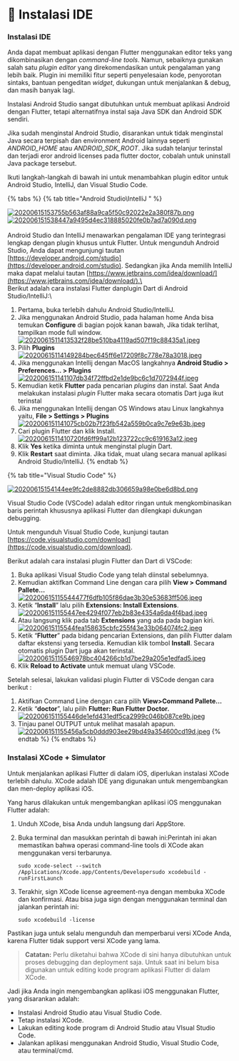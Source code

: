 # 📖 Instalasi IDE

### Instalasi IDE

Anda dapat membuat aplikasi dengan Flutter menggunakan editor teks yang dikombinasikan dengan _command-line tools_. Namun, sebaiknya gunakan salah satu _plugin editor_ yang direkomendasikan untuk pengalaman yang lebih baik. Plugin ini memiliki fitur seperti penyelesaian kode, penyorotan sintaks, bantuan pengeditan _widget_, dukungan untuk menjalankan & debug, dan masih banyak lagi.

Instalasi Android Studio sangat dibutuhkan untuk membuat aplikasi Android dengan Flutter, tetapi alternatifnya instal saja Java SDK dan Android SDK sendiri.

Jika sudah menginstal Android Studio, disarankan untuk tidak menginstal Java secara terpisah dan environment Android lainnya seperti _ANDROID\_HOME_ atau _ANDROID\_SDK\_ROOT_. Jika sudah telanjur terinstal dan terjadi eror android licenses pada flutter doctor, cobalah untuk uninstall Java package tersebut.

Ikuti langkah-langkah di bawah ini untuk menambahkan plugin editor untuk Android Studio, IntelliJ, dan Visual Studio Code.

{% tabs %}
{% tab title="Android Studio\IntelliJ " %}


[![20200615153755b563af88a9ca5f50c92022e2a380f87b.png](https://d17ivq9b7rppb3.cloudfront.net/original/academy/20200615153755b563af88a9ca5f50c92022e2a380f87b.png)](https://www.dicoding.com/academies/159/tutorials/6451?from=6446#)[![202006151538447a9495d4ec318885020fe0b7ad7a090d.png](https://d17ivq9b7rppb3.cloudfront.net/original/academy/202006151538447a9495d4ec318885020fe0b7ad7a090d.png)](https://www.dicoding.com/academies/159/tutorials/6451?from=6446#)\
\
Android Studio dan IntelliJ menawarkan pengalaman IDE yang terintegrasi lengkap dengan plugin khusus untuk Flutter. Untuk mengunduh Android Studio, Anda dapat mengunjungi tautan [https://developer.android.com/studio](https://developer.android.com/studio). Sedangkan jika Anda memilih IntelliJ maka dapat melalui tautan [https://www.jetbrains.com/idea/download/](https://www.jetbrains.com/idea/download/).\
\
Berikut adalah cara instalasi Flutter danplugin Dart di Android Studio/IntelliJ:\


1. Pertama, buka terlebih dahulu Android Studio/IntelliJ.
2. Jika menggunakan Android Studio, pada halaman home Anda bisa temukan **Configure** di bagian pojok kanan bawah, Jika tidak terlihat, tampilkan mode full window.\
   [![2020061511413532f28be510ba4119ad507f19c88435a1.jpeg](https://d17ivq9b7rppb3.cloudfront.net/original/academy/2020061511413532f28be510ba4119ad507f19c88435a1.jpeg)](https://www.dicoding.com/academies/159/tutorials/6451?from=6446#)
3. &#x20;Pilih **Plugins**\
   [![20200615114149284bec645ff6e17209f8c778e78a3018.jpeg](https://d17ivq9b7rppb3.cloudfront.net/original/academy/20200615114149284bec645ff6e17209f8c778e78a3018.jpeg)](https://www.dicoding.com/academies/159/tutorials/6451?from=6446#)&#x20;
4. Jika menggunakan Intellij dengan MacOS langkahnya **Android Studio > Preferences… > Plugins**\
   [![202006151141107db34f72ffbd2e1de9bc6c1d7072944f.jpeg](https://d17ivq9b7rppb3.cloudfront.net/original/academy/202006151141107db34f72ffbd2e1de9bc6c1d7072944f.jpeg)](https://www.dicoding.com/academies/159/tutorials/6451?from=6446#)
5. Kemudian ketik **Flutter** pada pencarian _plugins_ dan instal. Saat Anda melakukan instalasi _plugin_ Flutter maka secara otomatis Dart juga ikut terinstal
6. Jika menggunakan Intellij dengan OS Windows atau Linux langkahnya yaitu, **File > Settings > Plugins**\
   [![202006151141075cb02b7f23fb542a559b0ca9c7e9e63b.jpeg](https://d17ivq9b7rppb3.cloudfront.net/original/academy/202006151141075cb02b7f23fb542a559b0ca9c7e9e63b.jpeg)](https://www.dicoding.com/academies/159/tutorials/6451?from=6446#)
7. Cari plugin Flutter dan klik Install.\
   [![2020061511410720fd6ff99a12b123722cc9c619163a12.jpeg](https://d17ivq9b7rppb3.cloudfront.net/original/academy/2020061511410720fd6ff99a12b123722cc9c619163a12.jpeg)](https://www.dicoding.com/academies/159/tutorials/6451?from=6446#)
8. Klik **Yes** ketika diminta untuk menginstal plugin Dart.
9. Klik **Restart** saat diminta. Jika tidak, muat ulang secara manual aplikasi Android Studio/IntelliJ.
{% endtab %}

{% tab title="Visual Studio Code" %}


[![20200615154144ee9fc2de8882db306659a98e0be6d8bd.png](https://d17ivq9b7rppb3.cloudfront.net/original/academy/20200615154144ee9fc2de8882db306659a98e0be6d8bd.png)](https://www.dicoding.com/academies/159/tutorials/6451?from=6446#)

Visual Studio Code (VSCode) adalah editor ringan untuk mengkombinasikan baris perintah khususnya aplikasi Flutter dan dilengkapi dukungan debugging.&#x20;

Untuk mengunduh Visual Studio Code, kunjungi tautan [https://code.visualstudio.com/download](https://code.visualstudio.com/download).

Berikut adalah cara instalasi plugin Flutter dan Dart di VSCode:

1. Buka aplikasi Visual Studio Code yang telah diinstal sebelumnya.
2. Kemudian aktifkan Command Line dengan cara pilih **View > Command Pallete…**\
   [![20200615115544477f6dfb105f86dae3b30e53683ff506.jpeg](https://d17ivq9b7rppb3.cloudfront.net/original/academy/20200615115544477f6dfb105f86dae3b30e53683ff506.jpeg)](https://www.dicoding.com/academies/159/tutorials/6451?from=6446#)
3. Ketik “**Install**” lalu pilih **Extensions: Install Extensions**.\
   [![202006151155447ee4294f077eb2b83e4354a6da4f4bad.jpeg](https://d17ivq9b7rppb3.cloudfront.net/original/academy/202006151155447ee4294f077eb2b83e4354a6da4f4bad.jpeg)](https://www.dicoding.com/academies/159/tutorials/6451?from=6446#)
4. Atau langsung klik pada tab **Extensions** yang ada pada bagian kiri.\
   [![20200615115544fea158635cbfc255f43e33b064074fc2.jpeg](https://d17ivq9b7rppb3.cloudfront.net/original/academy/20200615115544fea158635cbfc255f43e33b064074fc2.jpeg)](https://www.dicoding.com/academies/159/tutorials/6451?from=6446#)
5. Ketik “**Flutter**” pada bidang pencarian Extensions, dan pilih Flutter dalam daftar ekstensi yang tersedia. Kemudian klik tombol **Install**. Secara otomatis plugin Dart juga akan terinstal.\
   [![20200615115546978bc404266cb1d7be29a205e1edfad5.jpeg](https://d17ivq9b7rppb3.cloudfront.net/original/academy/20200615115546978bc404266cb1d7be29a205e1edfad5.jpeg)](https://www.dicoding.com/academies/159/tutorials/6451?from=6446#)
6. Klik **Reload to Activate** untuk memuat ulang VSCode.

Setelah selesai, lakukan validasi plugin Flutter di VSCode dengan cara berikut :

1. Aktifkan Command Line dengan cara pilih **View>Command Pallete…**
2. Ketik “**doctor**”, lalu pilih **Flutter: Run Flutter Doctor.**\
   [![202006151155446de1efd431edf5ca2999c046b087ce9b.jpeg](https://d17ivq9b7rppb3.cloudfront.net/original/academy/202006151155446de1efd431edf5ca2999c046b087ce9b.jpeg)](https://www.dicoding.com/academies/159/tutorials/6451?from=6446#)
3. Tinjau panel OUTPUT untuk melihat masalah apapun.\
   [![202006151155456a5cb0ddd903ee29bd49a354600cd19d.jpeg](https://d17ivq9b7rppb3.cloudfront.net/original/academy/202006151155456a5cb0ddd903ee29bd49a354600cd19d.jpeg)](https://www.dicoding.com/academies/159/tutorials/6451?from=6446#)
{% endtab %}
{% endtabs %}



### Instalasi XCode + Simulator

Untuk menjalankan aplikasi Flutter di dalam iOS, diperlukan instalasi XCode terlebih dahulu. XCode adalah IDE yang digunakan untuk mengembangkan dan men-deploy aplikasi iOS.

Yang harus dilakukan untuk mengembangkan aplikasi iOS menggunakan Flutter adalah:&#x20;

1. Unduh XCode, bisa Anda unduh langsung dari AppStore.
2.  Buka terminal dan masukkan perintah di bawah ini:Perintah ini akan memastikan bahwa operasi command-line tools di XCode akan menggunakan versi terbarunya.

    ```
    sudo xcode-select --switch /Applications/Xcode.app/Contents/Developersudo xcodebuild -runFirstLaunch
    ```
3.  Terakhir, sign XCode license agreement-nya dengan membuka XCode dan konfirmasi. Atau bisa juga sign dengan menggunakan terminal dan jalankan perintah ini:

    ```
    sudo xcodebuild -license
    ```

Pastikan juga untuk selalu mengunduh dan memperbarui versi XCode Anda, karena Flutter tidak support versi XCode yang lama.

> **Catatan:** Perlu diketahui bahwa XCode di sini hanya dibutuhkan untuk proses debugging dan deployment saja. Untuk saat ini belum bisa digunakan untuk editing kode program aplikasi Flutter di dalam XCode.

Jadi jika Anda ingin mengembangkan aplikasi iOS menggunakan Flutter, yang disarankan adalah:

* Instalasi Android Studio atau Visual Studio Code.
* Tetap instalasi XCode.
* Lakukan editing kode program di Android Studio atau VIsual Studio Code.
* Jalankan aplikasi menggunakan Android Studio, Visual Studio Code, atau terminal/cmd.
